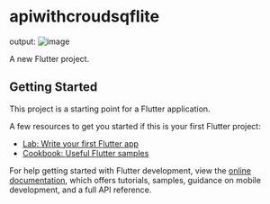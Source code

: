# apiwithcroudsqflite

output:
![image](https://user-images.githubusercontent.com/114304729/221880608-0d23b4b0-4904-420e-a260-73c5e6be3fcb.png)


A new Flutter project.

## Getting Started

This project is a starting point for a Flutter application.

A few resources to get you started if this is your first Flutter project:

- [Lab: Write your first Flutter app](https://docs.flutter.dev/get-started/codelab)
- [Cookbook: Useful Flutter samples](https://docs.flutter.dev/cookbook)

For help getting started with Flutter development, view the
[online documentation](https://docs.flutter.dev/), which offers tutorials,
samples, guidance on mobile development, and a full API reference.
